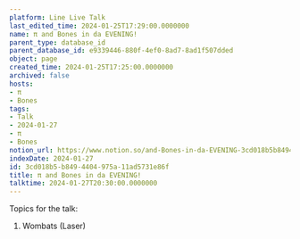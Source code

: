 ```yaml
---
platform: Line Live Talk
last_edited_time: 2024-01-25T17:29:00.0000000
name: π and Bones in da EVENING!
parent_type: database_id
parent_database_id: e9339446-880f-4ef0-8ad7-8ad1f507dded
object: page
created_time: 2024-01-25T17:25:00.0000000
archived: false
hosts:
- π
- Bones
tags:
- Talk
- 2024-01-27
- π
- Bones
notion_url: https://www.notion.so/and-Bones-in-da-EVENING-3cd018b5b8494404975a11ad5731e86f
indexDate: 2024-01-27
id: 3cd018b5-b849-4404-975a-11ad5731e86f
title: π and Bones in da EVENING!
talktime: 2024-01-27T20:30:00.0000000
---
```


Topics for the talk:
1. Wombats (Laser)

























